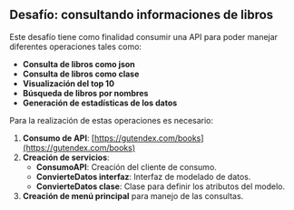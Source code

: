 ## Desafío: consultando informaciones de libros

Este desafío tiene como finalidad consumir una API para poder manejar diferentes operaciones tales como:
   - **Consulta de libros como json**
   - **Consulta de libros como clase**
   - **Visualización del top 10**
   - **Búsqueda de libros por nombres**
   - **Generación de estadísticas de los datos**

Para la realización de estas operaciones es necesario:
1. **Consumo de API**: [https://gutendex.com/books](https://gutendex.com/books)
2. **Creación de servicios**:
   - **ConsumoAPI**: Creación del cliente de consumo.
   - **ConvierteDatos interfaz**: Interfaz de modelado de datos.
   - **ConvierteDatos clase**: Clase para definir los atributos del modelo.
3. **Creación de menú principal** para manejo de las consultas.
